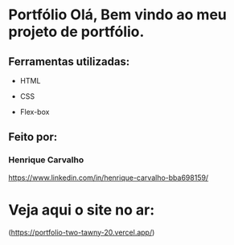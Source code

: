 
# Portfólio Olá, Bem vindo ao meu projeto de portfólio.

## Ferramentas utilizadas:

* HTML

* CSS

* Flex-box

## Feito por:

### Henrique Carvalho

https://www.linkedin.com/in/henrique-carvalho-bba698159/

# Veja aqui o site no ar: 

(https://portfolio-two-tawny-20.vercel.app/)

```
